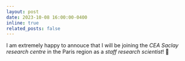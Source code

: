 ```yaml
---
layout: post
date: 2023-10-08 16:00:00-0400
inline: true
related_posts: false
---
```


I am extremely happy to annouce that I will be joining the _CEA Saclay research centre_ in the Paris region as a _staff research scientist_! :tada:
